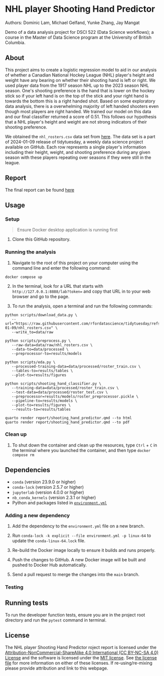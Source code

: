 # NHL player Shooting Hand Predictor
Authors: Dominic Lam, Michael Gelfand, Yunke Zhang, Jay Mangat

Demo of a data analysis project for DSCI 522 (Data Science workflows); a
course in the Master of Data Science program at the University of
British Columbia.

## About

This project aims to create a logistic regression model to aid in our 
analysis of whether a Canadian National Hockey League (NHL) player's height
and weight have any bearing on whether their shooting hand is left or
right. We used player data from the 1917 season NHL up to the 2023 season NHL 
season. One's shooting preference is the hand that is lower on the hockey 
stick so if your left hand is on the top of the stick and your right hand
is towards the bottom this is a right handed shot. Based on some exploratory 
data analysis, there is a overwhelming majority of left handed shooters even
though most players are right handed. We trained our model on this data and our
final classifier returned a score of 0.51. This follows our hypothesis that 
a NHL player's height and weight are not strong indicators of their shooting
preference.

We obtained the `nhl_rosters.csv` data set from [here](https://github.com/rfordatascience/tidytuesday/tree/master/data/2024/2024-01-09).
The data set is a part of 2024-01-09 release of tidytuesday, a weekly data 
science project available on GitHub. Each row represents a single player's
information including their height, weight, and shooting preference during
any given season with these players repeating over seasons if they were still
in the league.

## Report

The final report can be found
[here](https://github.com/UBC-MDS/522_group_27/blob/main/report/shooting_hand_predictor.pdf)

## Usage

### Setup

> Ensure Docker desktop application is running first

1. Clone this GitHub repository.

### Running the analysis

1. Navigate to the root of this project on your computer using the
   command line and enter the following command:

``` 
docker compose up
```

2. In the terminal, look for a URL that starts with 
`http://127.0.0.1:8888/lab?token=`
and copy that URL in to your web browser and go to the page.

3. To run the analysis,
open a terminal and run the following commands:
```
python scripts/download_data.py \
   --url="https://raw.githubusercontent.com/rfordatascience/tidytuesday/refs/heads/main/data/2024/2024-01-09/nhl_rosters.csv" \
   --write_to=data/raw

python scripts/preprocess.py \
   --raw-data=data/raw/nhl_rosters.csv \
   --data-to=data/processed \
   --preprocessor-to=results/models

python scripts/eda.py \
   --processed-training-data=data/processed/roster_train.csv \
   --tables-to=results/tables \
   --plot-to=results/figures

python scripts/shooting_hand_classifier.py \
   --training-data=data/processed/roster_train.csv \
   --test-data=data/processed/roster_test.csv \
   --preprocessor=results/models/roster_preprocessor.pickle \
   --pipeline-to=results/models \
   --plot-to=results/figures \
   --results-to=results/tables

quarto render report/shooting_hand_predictor.qmd --to html
quarto render report/shooting_hand_predictor.qmd --to pdf
```

### Clean up

1. To shut down the container and clean up the resources, 
type `Ctrl` + `C` in the terminal
where you launched the container, and then type `docker compose rm`

## Dependencies

- `conda` (version 23.9.0 or higher)
- `conda-lock` (version 2.5.7 or higher)
- `jupyterlab` (version 4.0.0 or higher)
- `nb_conda_kernels` (version 2.3.1 or higher)
- Python and packages listed in [`environment.yml`](environment.yml)

### Adding a new dependency

1. Add the dependency to the `environment.yml` file on a new branch.

2. Run `conda-lock -k explicit --file environment.yml -p linux-64` to update the `conda-linux-64.lock` file.

2. Re-build the Docker image locally to ensure it builds and runs properly.

3. Push the changes to GitHub. A new Docker
   image will be built and pushed to Docker Hub automatically.

5. Send a pull request to merge the changes into the `main` branch. 

### Testing

## Running tests

To run the developer function tests, ensure you are in the project root directory and run the `pytest` command in terminal.

## License

The NHL player Shooting Hand Predictor roject report is licensed under the
[Attribution-NonCommercial-ShareAlike 4.0 International (CC BY-NC-SA 4.0) License](https://creativecommons.org/licenses/by-nc-sa/4.0/) and the software
is licensed under the [MIT license](https://opensource.org/license/MIT).
See [the license file](LICENSE.md) for more information on either of these
licenses. If re-using/re-mixing please provide attribution and link 
to this webpage.
